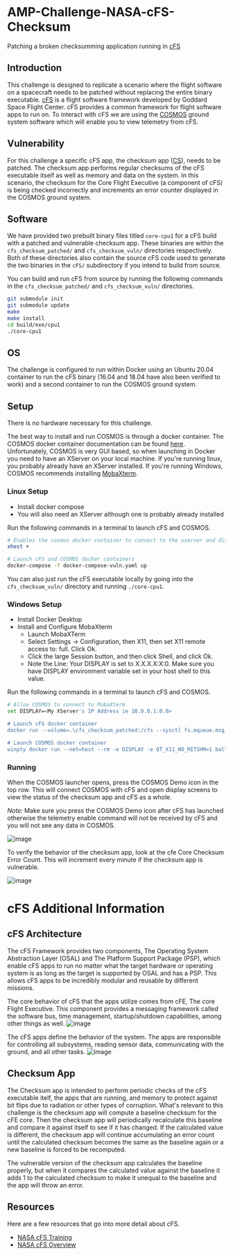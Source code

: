 # AMP-Challenge-NASA-cFS-Checksum
Patching a broken checksumming application running in [cFS](https://github.com/nasa/cfs)

## Introduction
This challenge is designed to replicate a scenario where the flight software on a spacecraft needs to be patched without replacing the entire binary executable. [cFS](https://github.com/nasa/cfs) is a flight software framework developed by Goddard Space Flight Center. cFS provides a common framework for flight software apps to run on. To interact with cFS we are using the [COSMOS](https://cosmosc2.com) ground system software which will enable you to view telemetry from cFS.

## Vulnerability
For this challenge a specific cFS app, the checksum app ([CS](https://github.com/nasa/CS)), needs to be patched. The checksum app performs regular checksums of the cFS executable itself as well as memory and data on the system. In this scenario, the checksum for the Core Flight Executive (a component of cFS) is being checked incorrectly and increments an error counter displayed in the COSMOS ground system.

## Software
We have provided two prebuilt binary files titled `core-cpu1` for a cFS build with a patched and vulnerable checksum app. These binaries are within the `cfs_checksum_patched/` and `cfs_checksum_vuln/` directories respectively. Both of these directories also contain the source cFS code used to generate the two binaries in the `cFS/` subdirectory if you intend to build from source.

You can build and run cFS from source by running the following commands in the `cfs_checksum_patched/` and `cfs_checksum_vuln/` directories.
```bash
git submodule init
git submodule update
make
make install
cd build/exe/cpu1
./core-cpu1
```

## OS
The challenge is configured to run within Docker using an Ubuntu 20.04 container to run the cFS binary (16.04 and 18.04 have also been verified to work) and a second container to run the COSMOS ground system.

## Setup
There is no hardware necessary for this challenge.

The best way to install and run COSMOS is through a docker container. The COSMOS docker container documentation can be found [here](https://github.com/BallAerospace/cosmos-docker). Unfortunately, COSMOS is very GUI based, so when launching in Docker you need to have an XServer on your local machine. If you're running linux, you probably already have an XServer installed. If you're running Windows, COSMOS recommends installing [MobaXterm](https://mobaxterm.mobatek.net).

### Linux Setup
* Install docker compose
* You will also need an XServer although one is probably already installed

Run the following commands in a terminal to launch cFS and COSMOS.
```bash
# Enables the cosmos docker container to connect to the xserver and display the gui
xhost +

# Launch cFS and COSMOS docker containers
docker-compose -f docker-compose-vuln.yaml up
```
You can also just run the cFS executable locally by going into the `cfs_checksum_vuln/` directory and running `./core-cpu1`.

### Windows Setup
* Install Docker Desktop
* Install and Configure MobaXterm
  - Launch MobaXTerm
  - Select Settings -> Configuration, then X11, then set X11 remote access to: full. Click Ok.
  - Click the large Session button, and then click Shell, and click Ok.
  - Note the Line: Your DISPLAY is set to X.X.X.X:X:0. Make sure you have DISPLAY environment variable set in your host shell to this value.

Run the following commands in a terminal to launch cFS and COSMOS.
```bash
# Allow COSMOS to connect to MobaXterm
set DISPLAY=<My XServer's IP Address ie 10.0.0.1:0.0>

# Launch cFS docker container
docker run --volume=.\cfs_checksum_patched:/cfs --sysctl fs.mqueue.msg_max=3000 --network host -it ubuntu:16.04 bash -c "cd /cfs && ./core-cpu1"

# Launch COSMOS docker container
winpty docker run --net=host --rm -e DISPLAY -e QT_X11_NO_MITSHM=1 ballaerospace/cosmos
```
### Running

When the COSMOS launcher opens, press the COSMOS Demo icon in the top row. This will connect COSMOS with cFS and open display screens to view the status of the checksum app and cFS as a whole.

*Note:* Make sure you press the COSMOS Demo icon after cFS has launched otherwise the telemetry enable command will not be received by cFS and you will not see any data in COSMOS.

![image](https://user-images.githubusercontent.com/4342051/126688827-da41b85b-5ffd-444f-b2fc-7c6d1a345938.png)

To verify the behavior of the checksum app, look at the cfe Core Checksum Error Count. This will increment every minute if the checksum app is vulnerable.

![image](https://user-images.githubusercontent.com/4342051/126689214-f71d6884-d6be-4776-a34a-fb93eddfd1ef.png)

# cFS Additional Information
## cFS Architecture
The cFS Framework provides two components, The Operating System Abstraction Layer (OSAL) and The Platform Support Package (PSP), which enable cFS apps to run no matter what the target hardware or operating system is as long as the target is supported by OSAL and has a PSP. This allows cFS apps to be incredibly modular and reusable by different missions. 

The core behavior of cFS that the apps utilize comes from cFE, The core Flight Executive. This component provides a messaging framework called the software bus, time management, startup/shutdown capabilities, among other things as well.
![image](https://user-images.githubusercontent.com/4342051/126690139-fe8a32a1-c8c5-4ec9-b8b4-76b9ebe0b96c.png)

The cFS apps define the behavior of the system. The apps are responsible for controlling all subsystems, reading sensor data, communicating with the ground, and all other tasks. 
![image](https://user-images.githubusercontent.com/4342051/126689875-d8313180-3ce6-4b4d-ac77-593b6aff2403.png)

## Checksum App
The Checksum app is intended to perform periodic checks of the cFS executable itelf, the apps that are running, and memory to protect against bit flips due to radiation or other types of corruption. What's relevant to this challenge is the checksum app will compute a baseline checksum for the cFE core. Then the checksum app will periodically recalculate this baseline and compare it against itself to see if it has changed. If the calculated value is different, the checksum app will continue accumulating an error count until the calculated checksum becomes the same as the baseline again or a new baseline is forced to be recomputed.

The vulnerable version of the checksum app calculates the baseline properly, but when it compares the calculated value against the baseline it adds 1 to the calculated checksum to make it unequal to the baseline and the app will throw an error.

## Resources
Here are a few resources that go into more detail about cFS.
* [NASA cFS Training](https://ntrs.nasa.gov/citations/20205011588)
* [NASA cFS Overview](https://cfs.gsfc.nasa.gov/cFS-OviewBGSlideDeck-ExportControl-Final.pdf)
